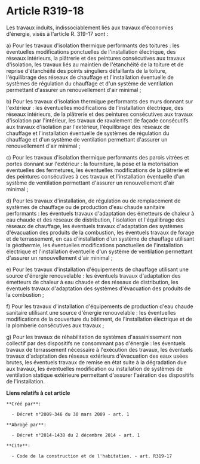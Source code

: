 # Article R319-18

Les travaux induits, indissociablement liés aux travaux d'économies d'énergie, visés à l'article R. 319-17 sont : 

a) Pour les travaux d'isolation thermique performants des toitures : les éventuelles modifications ponctuelles de
l'installation électrique, des réseaux intérieurs, la plâtrerie et des peintures consécutives aux travaux d'isolation, les
travaux liés au maintien de l'étanchéité de la toiture et de reprise d'étanchéité des points singuliers défaillants de la
toiture, l'équilibrage des réseaux de chauffage et l'installation éventuelle de systèmes de régulation du chauffage et d'un
système de ventilation permettant d'assurer un renouvellement d'air minimal ; 

b) Pour les travaux d'isolation thermique performants des murs donnant sur l'extérieur : les éventuelles modifications de
l'installation électrique, des réseaux intérieurs, de la plâtrerie et des peintures consécutives aux travaux d'isolation par
l'intérieur, les travaux de ravalement de façade consécutifs aux travaux d'isolation par l'extérieur, l'équilibrage des
réseaux de chauffage et l'installation éventuelle de systèmes de régulation du chauffage et d'un système de ventilation
permettant d'assurer un renouvellement d'air minimal ; 

c) Pour les travaux d'isolation thermique performants des parois vitrées et portes donnant sur l'extérieur : la fourniture,
la pose et la motorisation éventuelles des fermetures, les éventuelles modifications de la plâtrerie et des peintures
consécutives à ces travaux et l'installation éventuelle d'un système de ventilation permettant d'assurer un renouvellement
d'air minimal ; 

d) Pour les travaux d'installation, de régulation ou de remplacement de systèmes de chauffage ou de production d'eau chaude
sanitaire performants : les éventuels travaux d'adaptation des émetteurs de chaleur à eau chaude et des réseaux de
distribution, l'isolation et l'équilibrage des réseaux de chauffage, les éventuels travaux d'adaptation des systèmes
d'évacuation des produits de la combustion, les éventuels travaux de forage et de terrassement, en cas d'installation d'un
système de chauffage utilisant la géothermie, les éventuelles modifications ponctuelles de l'installation électrique et
l'installation éventuelle d'un système de ventilation permettant d'assurer un renouvellement d'air minimal ; 

e) Pour les travaux d'installation d'équipements de chauffage utilisant une source d'énergie renouvelable : les éventuels
travaux d'adaptation des émetteurs de chaleur à eau chaude et des réseaux de distribution, les éventuels travaux d'adaptation
des systèmes d'évacuation des produits de la combustion ; 

f) Pour les travaux d'installation d'équipements de production d'eau chaude sanitaire utilisant une source d'énergie
renouvelable : les éventuelles modifications de la couverture du bâtiment, de l'installation électrique et de la plomberie
consécutives aux travaux ; 

g) Pour les travaux de réhabilitation de systèmes d'assainissement non collectif par des dispositifs ne consommant pas
d'énergie : les éventuels travaux de terrassement nécessaire à l'exécution des travaux, les éventuels travaux d'adaptation
des réseaux extérieurs d'évacuation des eaux usées brutes, les éventuels travaux de remise en état suite à la dégradation due
aux travaux, les éventuelles modification ou installation de systèmes de ventilation statique extérieure permettant d'assurer
l'aération des dispositifs de l'installation.

**Liens relatifs à cet article**

	**Créé par**:

	  - Décret n°2009-346 du 30 mars 2009 - art. 1

	**Abrogé par**:

	  - Décret n°2014-1438 du 2 décembre 2014 - art. 1

	**Cite**:

	  - Code de la construction et de l'habitation. - art. R319-17
